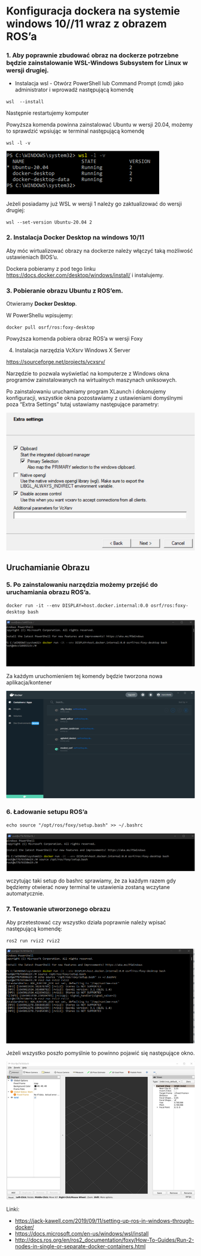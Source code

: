 # Konfiguracja dockera na systemie windows 10//11 wraz z obrazem ROS’a

### 1. Aby poprawnie zbudować obraz na dockerze potrzebne będzie zainstalowanie WSL-Windows Subsystem for Linux w wersji drugiej.
- Instalacja wsl - Otwórz PowerShell lub Command Prompt (cmd) jako administrator i wprowadź następującą komendę

`wsl  --install`

Następnie restartujemy komputer

Powyższa komenda powinna zainstalować Ubuntu w wersji 20.04, możemy to sprawdzić wpsiując w terminal następującą komendę

`wsl -l -v`

![Wersja WSL](img/WLS2_version.png)


Jeżeli posiadamy już WSL w wersji 1 należy go zaktualizować do wersji drugiej:

`wsl --set-version Ubuntu-20.04 2`

### 2. Instalacja Docker Desktop na windows 10/11 

Aby móc wirtualizować obrazy na dockerze należy włączyć taką możliwość ustawieniach BIOS’u.

Dockera pobieramy z pod tego linku https://docs.docker.com/desktop/windows/install/
i instalujemy.

### 3. Pobieranie obrazu Ubuntu z ROS’em.
Otwieramy **Docker Desktop**.

W PowerShellu wpisujemy: 

`docker pull osrf/ros:foxy-desktop`

Powyższa komenda pobiera obraz ROS’a w wersji Foxy


4. Instalacja narzędzia VcXsrv Windows X Server

https://sourceforge.net/projects/vcxsrv/


Narzędzie to pozwala wyświetlać na komputerze z Windows okna programów zainstalowanych na wirtualnych maszynach uniksowych.

Po zainstalowaniu uruchamiamy program XLaunch i dokonujemy konfiguracji, wszystkie okna pozostawiamy z ustawieniami domyślnymi poza “Extra Settings” tutaj ustawiamy następujące parametry:


![Parametry XLaunch](img/windows_X_server.png)


## Uruchamianie Obrazu

### 5. Po zainstalowaniu narzędzia możemy przejść do uruchamiania obrazu ROS’a.


`docker run -it --env DISPLAY=host.docker.internal:0.0 osrf/ros:foxy-desktop bash`

![Docker run](img/uruchamianie_obrazu.png)

Za każdym uruchomieniem tej komendy będzie tworzona nowa aplikacja/kontener

![Docker container](img/docker_konterery.png)


### 6. Ładowanie setupu ROS’a

`echo source "/opt/ros/foxy/setup.bash" >> ~/.bashrc`

![Docker container](img/loadowanie_setupu_ROS.png)

wczytując taki setup do bashrc sprawiamy, że za każdym razem gdy będziemy otwierać nowy terminal te ustawienia zostaną wczytane automatycznie.

### 7. Testowanie utworzonego obrazu

Aby przetestować czy wszystko działa poprawnie należy wpisać następującą komendę:

`ros2 run rviz2 rviz2`

![Rviz run](img/rviz2.png)


Jeżeli wszystko poszło pomyślnie to powinno pojawić się następujące okno.

![Rviz](img/rviz_app.png)


Linki: 

- https://jack-kawell.com/2019/09/11/setting-up-ros-in-windows-through-docker/
- https://docs.microsoft.com/en-us/windows/wsl/install
- http://docs.ros.org/en/ros2_documentation/foxy/How-To-Guides/Run-2-nodes-in-single-or-separate-docker-containers.html






